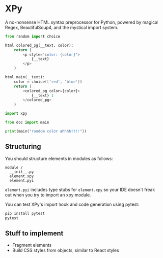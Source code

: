 # XPy

A no-nonsense HTML syntax preprocessor for Python, powered by magical Regex, BeautifulSoup4, and the mystical import system.

```py
from random import choice

html colored_pg(__text, color):
    return (
        <p style="color: {color}">
            {__text}
        </p>
    )

html main(__text):
    color = choice(['red', 'blue'])
    return (
        <colored_pg color={color}>
            {__text} 1
        </colored_pg>
    )
```

```py
import xpy

from doc import main

print(main("random color ahhhh!!!!"))
```

## Structuring

You should structure elements in modules as follows:

```text
module /
  __init__.py
  element.xpy
  element.pyi
```

`element.pyi` includes type stubs for `element.xpy` so your IDE doesn't freak out when you try to import an xpy module.

You can test XPy's import hook and code generation using pytest:

```bash
pip install pytest
pytest
```

## Stuff to implement

- Fragment elements
- Build CSS styles from objects, similar to React styles
